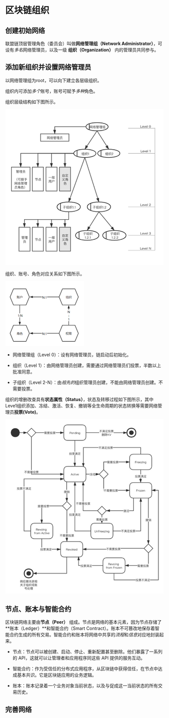 # 区块链组织

## 创建初始网络

联盟链顶层管理角色（委员会）叫做**网络管理组（Network Administrator）**，可设有*多名*网络管理员，以及一级 **组织（Organization）** 内的管理员共同参与。

## 添加新组织并设置网络管理员

​以网络管理组为root，可以向下建立各层级组织。

​组织内可添加*多个*账号，账号可赋予*多种*角色。

​组织层级结构如下图所示。

![](img/20210120162358.png)


组织、账号、角色对应关系如下图所示。

![](img/20210120162532.png)

- 网络管理组（Level 0）：设有网络管理员，链启动后初始化。

- 组织（Level 1）：由网络管理员创建，需要通过网络管理员们投票，半数以上批准同意。

- 子组织（Level 2-N）：由*祖先的*组织管理员创建，不能由网络管理员创建。不需要投票。

组织的增删改查具有**状态属性（Status）**，状态及转移过程如下图所示，其中Leve1组织添加、冻结、激活、恢复、撤销等全生命周期的状态转换等需要网络管理员**投票(Vote)**。

![](img/20210120162557.png)

## 节点、账本与智能合约

区块链网络主要由**节点（Peer）** 组成。节点是网络的基本元素，因为节点存储了**账本（Ledger）**和智能合约（Smart Contract）。账本不可篡改地保存着智能合约生成的所有交易。智能合约和账本将网络中共享的*流程*和*信息*对应地封装起来。

- 节点：节点可以被创建、启动、停止、重新配置甚至删除。他们暴露了一系列的 API，这就可以让管理者和应用程序同这些 API 提供的服务互动。

- 智能合约：作为受信任的分布式应用程序，从区块链中获得信任，在节点中达成基本共识。它是区块链应用的业务逻辑。

- 账本：账本记录着一个业务对象当前状态，以及与促成这一当前状态的所有交易历史。

## 完善网络

